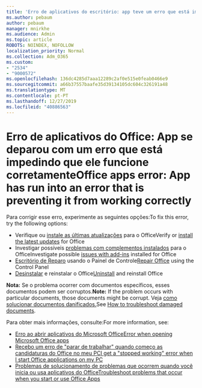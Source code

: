 ```yaml
---
title: 'Erro de aplicativos do escritório: app teve um erro que está impedindo que ele funcione corretamente'
ms.author: pebaum
author: pebaum
manager: mnirkhe
ms.audience: Admin
ms.topic: article
ROBOTS: NOINDEX, NOFOLLOW
localization_priority: Normal
ms.collection: Adm_O365
ms.custom:
- "2534"
- "9000572"
ms.openlocfilehash: 136dc4285d7aaa12289c2af0e515e0feab0466e9
ms.sourcegitcommit: a66b37557baafe35d39134105dc604c326191a48
ms.translationtype: MT
ms.contentlocale: pt-PT
ms.lasthandoff: 12/27/2019
ms.locfileid: "40886563"
---
```

# <a name="office-apps-error-app-has-run-into-an-error-that-is-preventing-it-from-working-correctly"></a><span data-ttu-id="994fa-102">Erro de aplicativos do Office: App se deparou com um erro que está impedindo que ele funcione corretamente</span><span class="sxs-lookup"><span data-stu-id="994fa-102">Office apps error: App has run into an error that is preventing it from working correctly</span></span>

<span data-ttu-id="994fa-103">Para corrigir esse erro, experimente as seguintes opções:</span><span class="sxs-lookup"><span data-stu-id="994fa-103">To fix this error, try the following options:</span></span>

- <span data-ttu-id="994fa-104">Verifique ou [instale as últimas atualizações](https://support.office.com/article/update-office-and-your-computer-with-microsoft-update-2ab296f3-7f03-43a2-8e50-46de917611c5) para o Office</span><span class="sxs-lookup"><span data-stu-id="994fa-104">Verify or [install the latest updates](https://support.office.com/article/update-office-and-your-computer-with-microsoft-update-2ab296f3-7f03-43a2-8e50-46de917611c5) for Office</span></span>
- <span data-ttu-id="994fa-105">Investigar possíveis [problemas com complementos instalados](https://support.office.com/article/powerpoint-isn-t-responding-hangs-or-freezes-652ede6e-e3d2-449a-a07f-8c800dfb948d?ocmsassetID=HA104114659&CorrelationId=98329f6f-f51f-4f44-a876-4142c3583312#bkmk_addins) para o Office</span><span class="sxs-lookup"><span data-stu-id="994fa-105">Investigate possible [issues with add-ins](https://support.office.com/article/powerpoint-isn-t-responding-hangs-or-freezes-652ede6e-e3d2-449a-a07f-8c800dfb948d?ocmsassetID=HA104114659&CorrelationId=98329f6f-f51f-4f44-a876-4142c3583312#bkmk_addins) installed for Office</span></span>
- <span data-ttu-id="994fa-106">[Escritório de Reparo](https://support.office.com/article/repair-an-office-application-7821d4b6-7c1d-4205-aa0e-a6b40c5bb88b) usando o Painel de Controle</span><span class="sxs-lookup"><span data-stu-id="994fa-106">[Repair Office](https://support.office.com/article/repair-an-office-application-7821d4b6-7c1d-4205-aa0e-a6b40c5bb88b) using the Control Panel</span></span>
- <span data-ttu-id="994fa-107">[Desinstalar](https://support.office.com/article/uninstall-office-from-a-pc-9dd49b83-264a-477a-8fcc-2fdf5dbf61d8) e reinstalar o Office</span><span class="sxs-lookup"><span data-stu-id="994fa-107">[Uninstall](https://support.office.com/article/uninstall-office-from-a-pc-9dd49b83-264a-477a-8fcc-2fdf5dbf61d8) and reinstall Office</span></span>

<span data-ttu-id="994fa-108">**Nota:** Se o problema ocorrer com documentos específicos, esses documentos podem ser corruptos.</span><span class="sxs-lookup"><span data-stu-id="994fa-108">**Note:** If the problem occurs with particular documents, those documents might be corrupt.</span></span> <span data-ttu-id="994fa-109">Veja [como solucionar documentos danificados.](https://docs.microsoft.com/office/troubleshoot/word/damaged-documents-in-word)</span><span class="sxs-lookup"><span data-stu-id="994fa-109">See [How to troubleshoot damaged documents](https://docs.microsoft.com/office/troubleshoot/word/damaged-documents-in-word).</span></span>

<span data-ttu-id="994fa-110">Para obter mais informações, consulte:</span><span class="sxs-lookup"><span data-stu-id="994fa-110">For more information, see:</span></span> 

- [<span data-ttu-id="994fa-111">Erro ao abrir aplicativos do Microsoft Office</span><span class="sxs-lookup"><span data-stu-id="994fa-111">Error when opening Microsoft Office apps</span></span>](https://support.office.com/article/error-when-opening-microsoft-office-apps-b84b6a63-4b8c-46ec-ae9a-ad91d6160d72)
- [<span data-ttu-id="994fa-112">Recebo um erro de "parar de trabalhar" quando começo as candidaturas do Office no meu PC</span><span class="sxs-lookup"><span data-stu-id="994fa-112">I get a "stopped working" error when I start Office applications on my PC</span></span>](https://support.office.com/article/i-get-a-stopped-working-error-when-i-start-office-applications-on-my-pc-52bd7985-4e99-4a35-84c8-2d9b8301a2fa)
- [<span data-ttu-id="994fa-113">Problemas de solucionamento de problemas que ocorrem quando você inicia ou usa aplicativos do Office</span><span class="sxs-lookup"><span data-stu-id="994fa-113">Troubleshoot problems that occur when you start or use Office Apps</span></span>](https://docs.microsoft.com/office/troubleshoot/word/issues-when-start-or-use-word)